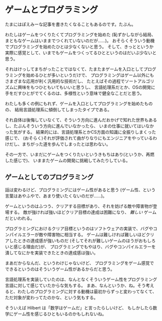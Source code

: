 # ゲームとプログラミング

たまにはぽえみーな記事を書きたくなることもあるのです。たぶん。

わたしはゲームをつくりたくてプログラミングを始めた
(恥ずかしながら結局、まともなゲームはいままでつくれていないのだが……)。
おそらくそういう動機でプログラミングを始めたひとは少なくないと思う。
そして、きっとというか実際に感覚として、いまでもゲームをつくってるひとというのはだいぶ少ないと思う。

それはけっしてまちがったことではなくて、たまたまゲームを入口としてプログラミングを始めるひとが多いというだけで、
プログラミングはゲーム以外にもさまざまな応用が利く汎用的な技術だし、
たとえばその過程でソートアルゴリズムに興味をもつひともいてもいいと思うし、
言語処理系だとか、OSの開発に手をだすひとがでてくるのは、多様性という意味で健全なことだと思う。

わたしも多くの例にもれず、ゲームを入口としてプログラミングを始めたものの、
結局言語処理系に傾倒してしまったタイプである。

それ自体は後悔していなくて、そういう方向に進んだおかげで知れた世界もあるし、たぶんそういう方向に進んでいなかったら、
いまの仕事に就いてはいなかった気がする。
結果的には、言語処理系とかCS方面の知識に全振りしまくった感じで、
(おそらく)それが評価されて曲がりなりにもエンジニアをやっているわけだし、まちがった道を歩んでしまったとは思わない。

その一方で、いまだにゲームをつくりたいというきもちはあり(というか、再燃した感じで)、
いままたゲームの開発に挑戦してみたりしている。

## ゲームとしてのプログラミング

話は変わるけど、プログラミングにはゲーム性があると思う
(ゲーム性、という言葉はあやふやで、あまり使いたくないのだが……)。

ゲームというのはふつう、クリアする目標があり、それを妨げる敵や障害物が登場する。
敵が強ければ強いほどクリア目標の達成は困難になり、 *難しい* ゲームだといわれる。

プログラミングにおけるクリア目標というのはソフトウェアの実装で、バグやコンパイルエラーが敵や障害物に相当する。
ゲームは難しければ難しいほどクリアしたときの達成感が強いものだ
(そしてそれが難しいゲームのほうがおもしろいと感じる理由だ)が、
プログラミングでもやはり、バグやコンパイルエラーを潰してなにかを実装できたときの達成感は強い。

まあだからなんだ、というわけじゃないけど、
プログラミングをゲーム感覚でできるというのはそういうゲーム性があるからだと思う。

言語処理系を実装していたのは、なんとなくそういうゲーム性をプログラミング言語に対して感じていたからな気もする。
まあ、なんというか、ね。そう考えると、わたしのプログラミングに対する動機は最初からずっと変わってなくて、
ただ対象が変わってたのかな、という気もする。

そういえば Hilbert は「数学はゲームだ」と言ったらしいけど、
もしかしたら数学にゲーム性を感じるひともいるのかもしれないね。
